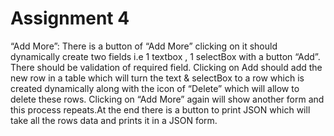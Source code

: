 # Assignment 4

“Add More”: There is a button of “Add More” clicking on it should dynamically create two fields i.e 1 textbox , 1 selectBox with a button “Add”. There should be validation of required field. Clicking on Add should add the new row in a table which will turn the text & selectBox to a row which is created dynamically along with the icon of “Delete” which will allow to delete these rows. Clicking on “Add More” again will show another form and this process repeats.At the end there is a button to print JSON which will take all the rows data and prints it in a JSON form.
